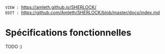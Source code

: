 ```VIEW : ```https://amleth.github.io/SHERLOCK/ <br/>
```EDIT : ```https://github.com/Amleth/SHERLOCK/blob/master/docs/index.md

# Spécifications fonctionnelles

TODO :)
